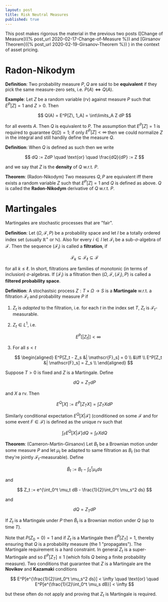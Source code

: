 ```yaml
---
layout: post
title: Risk Neutral Measures
published: true
---
```


This post makes rigorous the material in the previous two posts ([Change of Measure]({% post_url 2020-02-17-Change-of-Measure %})
and [Girsanov Theorem]({% post_url 2020-02-19-Girsanov-Theorem %}) 
) in the context of asset pricing.

# Radon-Nikodym

**Definition**: Two probability measure $P,Q$ are said to be **equivalent** if they pick the same measure-zero sets, i.e. $P(A) \iff Q(A)$.

**Example**: Let $Z$ be a random variable (rv) against measure $P$ such that $E^P[Z] = 1$ and $Z>0$. Then 

$$
	Q(A) = E^P[Z\, 1_A] = \int\limits_A Z dP
$$

for all events $A$. Then $Q$ is equivalent to $P$. The assumption that $E^P[Z] = 1$ is required to guarantee $Q(\Omega) = 1$; if only $E^P[Z] < \infty$ then we could normalize $Z$ in the integral and still handily define the measure $Q$.

**Definition**: When $Q$ is defined as such then we write 

$$
	dQ := ZdP \quad \text{or} \quad \frac{dQ}{dP} := Z
$$

and we say that $Z$ is the **density** of $Q$ w.r.t. $P$.

**Theorem**: (Radon-Nikodym) Two measures $Q,P$ are equivalent iff there exists a random variable $Z$ such that $E^P[Z] = 1$ and $Q$ is defined as above. $Q$ is called the **Radon-Nikodym** derivative of $Q$ w.r.t. $P$.

# Martingales

Martingales are stochastic processes that are "fair".

**Definition**: Let $(\Omega, \mathscr{F}, P)$ be a probability space and let $I$ be a totally ordered index set (usually $\mathbb{R}^+$ or $\mathbb{N}$). 
Also for every $i \in I$ let $\mathscr{F}_i$ be a sub-$\sigma$-algebra of $\mathscr{F}$.
Then the sequence $(\mathscr{F}_i)$ is called a **filtration**, if 

$$
	\mathscr{F}_k \subseteq \mathscr{F}_\ell \subseteq \mathscr{F}
$$

for all $k \leq \ell$. 
In short, filtrations are families of monotonic (in terms of inclusion) $\sigma$-algebras.
If $(\mathscr{F}_i)$ is a filtration then $\left( \Omega, \mathscr{F},(\mathscr{F}_i), P \right)$ is called a **filtered probability space**.

**Definition**: A stochastsic process $Z: T \times \Omega \rightarrow S$ is a **Martingale** w.r.t. a filtration $\mathscr{F}_t$ and probability measure $P$ if

1. $Z_t$ is *adapted* to the filtration, i.e. for each $t$ in the index set $T$, $Z_t$ is $\mathscr{F}_t$-measurable.
2. $Z_t \in L^1$, i.e. 

	$$ 
	E^P[|Z_t|] < \infty 
	$$

3. For all $s < t$  

	$$ 
	\begin{aligned}
	E^P[Z_t - Z_s &| \mathscr{F}_s] = 0 \\
	&\iff \\
	E^P[Z_t &| \mathscr{F}_s] = Z_s \\
	\end{aligned}
	$$

Suppose $T>0$ is fixed and $Z$ is a Martingale.
Define

$$
	dQ = Z_T dP
$$

and $X$ a rv.
Then

$$
	E^Q [X] := E^P[Z_T X] = \int Z_T X dP
$$

Similarly conditional expectation 
$E^Q [X | \mathscr{F}]$ 
(conditioned on some $\mathscr{F}$ and for some event $F \in \mathscr{F}$) is defined as the unique rv such that

$$
	\int_F E^Q [X | \mathscr{F}] dQ = \int_F X dQ
$$

**Theorem**: (Cameron-Martin-Girsanov) Let $B_t$ be a Brownian motion under some measure $P$ and let $\mu_t$ be adapted to same filtration as $B_t$ (so that they're jointly $\mathscr{F}_t$-measurable).
Define 

$$
	\tilde{B}_t := B_t - \int_0^t \mu_s ds
$$

and 

$$
	Z_t := e^{\int_0^t \mu_t dB - \frac{1}{2}\int_0^t \mu_s^2 ds}
$$

and 

$$
	dQ = Z_T dP
$$

If $Z_t$ is a Martingale under $P$ then $\tilde{B}_t$ is a Brownian motion under $Q$ (up to time $T$).

Note that $P(Z_0 = 0) = 1$ and if $Z_t$ is a Martingale then $E^P[Z_T] = 1$, thereby ensuring that $Q$ is a probability measure (the 1 "propagates").
The Martingale requirement is a hard constraint. 
In general $Z_t$ is a super-Martingale and so $E^P[Z_T] \leq 1$ (which foils $Q$ being a finite probability measure). 
Two conditions that guarantee that $Z$ is a Martingale are the **Novikov** and **Kazamaki** conditions

$$
	E^P[e^{\frac{1}{2}\int_0^t \mu_s^2 ds}] < \infty \quad \text{or} \quad E^P[e^{\frac{1}{2}\int_0^t \mu_s dB}] < \infty
$$

but these often do not apply and proving that $Z_t$ is Martingale is required.

